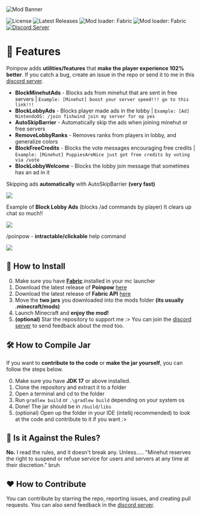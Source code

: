 ![Mod Banner](https://github.com/udu3324/Poinpow/blob/master/src/main/resources/assets/poinpow/banner.png?raw=true)

![License](https://img.shields.io/github/license/udu3324/poinpow)
![Latest Releases](https://img.shields.io/github/v/release/udu3324/Poinpow)
![Mod loader: Fabric](https://img.shields.io/badge/modloader-Fabric-decea6?style=round)
![Mod loader: Fabric](https://img.shields.io/badge/requires-Fabric%20API-decea6?style=round)
[![Discord Server](https://img.shields.io/badge/Official%20Discord%20Server-7289DA?style=round&logo=discord&logoColor=white)](https://discord.gg/NXm9tJvyBT)

# 📘 Features
Poinpow adds **utilities/features** that **make the player experience 102% better**. If you catch a bug, create an issue in the repo or send it to me in this [discord server](https://discord.gg/NXm9tJvyBT).

- **BlockMinehutAds** - Blocks ads from minehut that are sent in free servers | `Example: [Minehut] boost your server speed!!! go to this link!!!`
- **BlockLobbyAds** - Blocks player made ads in the lobby | `Example: [Ad] NintendoOS: /join fishwind join my server for op yes`
- **AutoSkipBarrier** - Automatically skip the ads when joining minehut or free servers
- **RemoveLobbyRanks** - Removes ranks from players in lobby, and generalize colors
- **BlockFreeCredits** - Blocks the vote messages encouraging free credits | `Example: [Minehut] PuppiesAreNice just got free credits by voting via /vote`
- **BlockLobbyWelcome** - Blocks the lobby join message that sometimes has an ad in it

Skipping ads **automatically** with AutoSkipBarrier **(very fast)**

![](https://cdn.discordapp.com/attachments/1046124049467719703/1049917303204098058/image.png)

Example of **Block Lobby Ads** (blocks /ad commands by player) It clears up chat so much!!

![](https://media.discordapp.net/attachments/1046124049467719703/1053098519055056906/image.png?width=789&height=443)

/poinpow - **intractable/clickable** help command

![](https://cdn.discordapp.com/attachments/1046124049467719703/1049913865518981230/image.png)

## 💾 How to Install
0. Make sure you have **[Fabric](https://fabricmc.net/use/installer/)** installed in your mc launcher
1. Download the latest release of **Poinpow** [here](https://github.com/udu3324/poinpow/releases/latest)
2. Download the latest release of **Fabric API** [here](https://modrinth.com/mod/fabric-api/versions)
3. Move the **two jars** you downloaded into the mods folder **(its usually .minecraft/mods)**
4. Launch Minecraft and **enjoy the mod!**
5. **(optional)** Star the repository to support me :> You can join the [discord server](https://discord.gg/NXm9tJvyBT) to send feedback about the mod too.

## 🛠 How to Compile Jar
If you want to **contribute to the code** or **make the jar yourself**, you can follow the steps below.

0. Make sure you have **JDK 17** or above installed.
1. Clone the repository and extract it to a folder
2. Open a terminal and cd to the folder
3. Run `gradlew build` or `.\gradlew build` depending on your system os
4. Done! The jar should be in `/build/libs`
5. (optional) Open up the folder in your IDE (intellij recommended) to look at the code and contribute to it if you want :>

## 🧾 Is it Against the Rules?
**No.** I read the rules, and it doesn't break any. Unless..... "Minehut reserves the right to suspend or refuse service for users and servers at any time at their discretion." bruh

## ♥ How to Contribute
You can contribute by starring the repo, reporting issues, and creating pull requests. You can also send feedback in the [discord server](https://hatebin.com/ddgkzfaoqh).